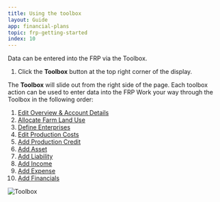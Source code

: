 ```yaml
---
title: Using the toolbox
layout: Guide
app: financial-plans
topic: frp-getting-started
index: 10
---
```


Data can be entered into the FRP via the Toolbox.

1. Click the **Toolbox** button at the top right corner of the display.

The **Toolbox** will slide out from the right side of the page. Each toolbox action can be used to enter data into the FRP
Work your way through the Toolbox in the following order:

1. [Edit Overview & Account Details](/docs/financial-plans/account-overview)
2. [Allocate Farm Land Use](/docs/financial-plans/define-farm-land)
3. [Define Enterprises](/docs/financial-plans/define-enterprises)
4. [Edit Production Costs](/docs/financial-plans/production-costs)
5. [Add Production Credit](/docs/financial-plans/production-credit)
6. [Add Asset](/docs/financial-plans/asset-add)
7. [Add Liability](/docs/financial-plans/liabilities-add)
8. [Add Income](/docs/financial-plans/income-add)
9. [Add Expense](/docs/financial-plans/expense-add)
10. [Add Financials](/docs/financial-plans/financials-add)

![Toolbox](/images/guides/financial-plans/toolbox.jpg)
